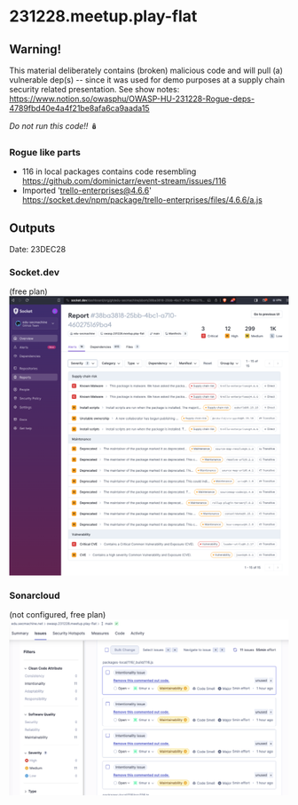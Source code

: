 # 231228.meetup.play-flat

## Warning! 
This material deliberately contains (broken) malicious code and will pull (a) vulnerable dep(s) -- since it was used for demo purposes at a supply chain security related presentation.
See show notes:  
https://www.notion.so/owasphu/OWASP-HU-231228-Rogue-deps-4789fbd40e4a4f21be8afa6ca9aada15  

_Do not run this code!!_ 🪆 

### Rogue like parts
* 116 in local packages contains code resembling  
  https://github.com/dominictarr/event-stream/issues/116
* Imported 'trello-enterprises@4.6.6'  
  https://socket.dev/npm/package/trello-enterprises/files/4.6.6/a.js

## Outputs
Date: 23DEC28

### Socket.dev 
(free plan)
![](shared.assets/socket.report.38ba3818.png)

### Sonarcloud
(not configured, free plan)
![](shared.assets/sonar.report.38ba3818.png)
